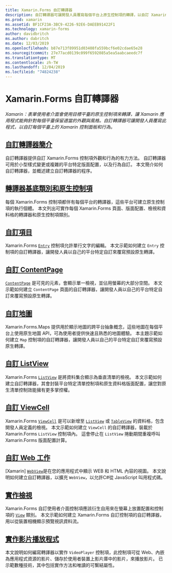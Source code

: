 ```yaml
---
title: Xamarin.Forms 自訂轉譯器
description: 自訂轉譯器可讓開發人員覆寫每個平台上原生控制項的轉譯，以自訂 Xamarin.Forms 控制項的外觀和行為。
ms.prod: xamarin
ms.assetid: BF1CF23A-3BC9-4226-92E6-DAEEB91422F1
ms.technology: xamarin-forms
author: davidbritch
ms.author: dabritch
ms.date: 12/03/2019
ms.openlocfilehash: b87e713f89951d03408fa559bcf6e02cdae65e28
ms.sourcegitcommit: 27e77acd0139c099f6592085a5ea5aabcaeedc7f
ms.translationtype: MT
ms.contentlocale: zh-TW
ms.lasthandoff: 12/04/2019
ms.locfileid: "74824238"
---
```

# <a name="xamarinforms-custom-renderers"></a>Xamarin.Forms 自訂轉譯器

_Xamarin：表單使用者介面會使用目標平臺的原生控制項來轉譯，讓 Xamarin 應用程式能夠針對每個平臺保留適當的外觀與風格。自訂轉譯器可讓開發人員覆寫此程式，以自訂每個平臺上的 Xamarin 控制面板和行為。_

## <a name="introduction-to-custom-renderersintroductionmd"></a>[自訂轉譯器簡介](introduction.md)

自訂轉譯器提供自訂 Xamarin.Forms 控制項外觀和行為的有力方法。 自訂轉譯器可用於小型樣式變更或複雜的平台特定版面配置，以及行為自訂。 本文簡介如何自訂轉譯器，並概述建立自訂轉譯器的程序。

## <a name="renderer-base-classes-and-native-controlsrenderersmd"></a>[轉譯器基底類別和原生控制項](renderers.md)

每個 Xamarin.Forms 控制項都伴有每個平台的轉譯器，這些平台可建立原生控制項的執行個體。 本文列出可實作每個 Xamarin.Forms 頁面、版面配置、檢視和資料格的轉譯器和原生控制項類別。

## <a name="customizing-an-entryentrymd"></a>[自訂項目](entry.md)

Xamarin.Forms [`Entry`](xref:Xamarin.Forms.Entry) 控制項允許單行文字的編輯。 本文示範如何建立 `Entry` 控制項的自訂轉譯器，讓開發人員以自己的平台特定自訂來覆寫預設原生轉譯。

## <a name="customizing-a-contentpagecontentpagemd"></a>[自訂 ContentPage](contentpage.md)

[`ContentPage`](xref:Xamarin.Forms.ContentPage) 是可見的元素，會顯示單一檢視，並佔用螢幕的大部分空間。 本文示範如何建立 `ContentPage` 頁面的自訂轉譯器，讓開發人員以自己的平台特定自訂來覆寫預設原生轉譯。

## <a name="customizing-a-mapmapindexmd"></a>[自訂地圖](map/index.md)

Xamarin.Forms.Maps 提供用於顯示地圖的跨平台抽象概念，這些地圖在每個平台上使用原生地圖 API，可為使用者提供快速且熟悉的地圖體驗。 本主題示範如何建立 `Map` 控制項的自訂轉譯器，讓開發人員以自己的平台特定自訂來覆寫預設原生轉譯。

## <a name="customizing-a-listviewlistviewmd"></a>[自訂 ListView](listview.md)

Xamarin.Forms [`ListView`](xref:Xamarin.Forms.ListView) 是將資料集合顯示為垂直清單的檢視。 本文示範如何建立自訂轉譯器，其會封裝平台特定清單控制項和原生資料格版面配置，讓您對原生清單控制效能擁有更多掌控權。

## <a name="customizing-a-viewcellviewcellmd"></a>[自訂 ViewCell](viewcell.md)

Xamarin.Forms [`ViewCell`](xref:Xamarin.Forms.ViewCell) 是可以新增至 [`ListView`](xref:Xamarin.Forms.ListView) 或 [`TableView`](xref:Xamarin.Forms.TableView) 的資料格，包含開發人員定義的檢視。 本文示範如何建立 `ViewCell` 的自訂轉譯器，裝載於 Xamarin.Forms `ListView` 控制項內。 這會停止在 `ListView` 捲動期間重複呼叫 Xamarin.Forms 版面配置計算。

## <a name="customizing-a-webviewhybridwebviewmd"></a>[自訂 Web 工作](hybridwebview.md)

[Xamarin] [`WebView`](xref:Xamarin.Forms.WebView)是在您的應用程式中顯示 WEB 和 HTML 內容的視圖。 本文說明如何建立自訂轉譯器，以擴充 `WebView`，以允許C#從 JavaScript 叫用程式碼。

## <a name="implementing-a-viewviewmd"></a>[實作檢視](view.md)

Xamarin.Forms 自訂使用者介面控制項應該衍生自用來在螢幕上放置配置和控制項的 [`View`](xref:Xamarin.Forms.View) 類別。 本文示範如何建立 Xamarin.Forms 自訂控制項的自訂轉譯器，用以從裝置相機顯示預覽視訊資料流。

## <a name="implementing-a-video-playervideo-playerindexmd"></a>[實作影片播放程式](video-player/index.md)

本文說明如何編寫轉譯器以實作 `VideoPlayer` 控制項，此控制項可從 Web、內嵌為應用程式資源的影片、儲存於使用者裝置上影片庫中的影片，來播放影片。 已示範數種技術，其中包括實作方法和唯讀的可繫結屬性。

